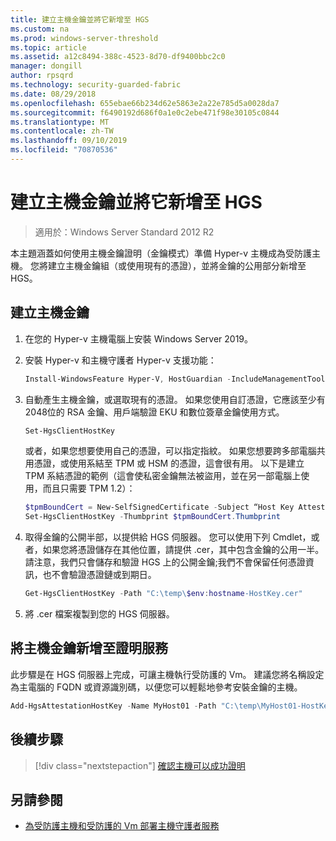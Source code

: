```yaml
---
title: 建立主機金鑰並將它新增至 HGS
ms.custom: na
ms.prod: windows-server-threshold
ms.topic: article
ms.assetid: a12c8494-388c-4523-8d70-df9400bbc2c0
manager: dongill
author: rpsqrd
ms.technology: security-guarded-fabric
ms.date: 08/29/2018
ms.openlocfilehash: 655ebae66b234d62e5863e2a22e785d5a0028da7
ms.sourcegitcommit: f6490192d686f0a1e0c2ebe471f98e30105c0844
ms.translationtype: MT
ms.contentlocale: zh-TW
ms.lasthandoff: 09/10/2019
ms.locfileid: "70870536"
---
```

# <a name="create-a-host-key-and-add-it-to-hgs"></a>建立主機金鑰並將它新增至 HGS

>適用於：Windows Server Standard 2012 R2


本主題涵蓋如何使用主機金鑰證明（金鑰模式）準備 Hyper-v 主機成為受防護主機。 您將建立主機金鑰組（或使用現有的憑證），並將金鑰的公用部分新增至 HGS。

## <a name="create-a-host-key"></a>建立主機金鑰

1.  在您的 Hyper-v 主機電腦上安裝 Windows Server 2019。
2.  安裝 Hyper-v 和主機守護者 Hyper-v 支援功能：

    ```powershell
    Install-WindowsFeature Hyper-V, HostGuardian -IncludeManagementTools -Restart
    ``` 

3.  自動產生主機金鑰，或選取現有的憑證。 如果您使用自訂憑證，它應該至少有2048位的 RSA 金鑰、用戶端驗證 EKU 和數位簽章金鑰使用方式。

    ```powershell
    Set-HgsClientHostKey
    ```

    或者，如果您想要使用自己的憑證，可以指定指紋。 
    如果您想要跨多部電腦共用憑證，或使用系結至 TPM 或 HSM 的憑證，這會很有用。 以下是建立 TPM 系結憑證的範例（這會使私密金鑰無法被盜用，並在另一部電腦上使用，而且只需要 TPM 1.2）：

    ```powershell
    $tpmBoundCert = New-SelfSignedCertificate -Subject “Host Key Attestation ($env:computername)” -Provider “Microsoft Platform Crypto Provider”
    Set-HgsClientHostKey -Thumbprint $tpmBoundCert.Thumbprint
    ```

4.  取得金鑰的公開半部，以提供給 HGS 伺服器。 您可以使用下列 Cmdlet，或者，如果您將憑證儲存在其他位置，請提供 .cer，其中包含金鑰的公用一半。 請注意，我們只會儲存和驗證 HGS 上的公開金鑰;我們不會保留任何憑證資訊，也不會驗證憑證鏈或到期日。

    ```powershell
    Get-HgsClientHostKey -Path "C:\temp\$env:hostname-HostKey.cer"
    ```

5.  將 .cer 檔案複製到您的 HGS 伺服器。

## <a name="add-the-host-key-to-the-attestation-service"></a>將主機金鑰新增至證明服務

此步驟是在 HGS 伺服器上完成，可讓主機執行受防護的 Vm。 建議您將名稱設定為主電腦的 FQDN 或資源識別碼，以便您可以輕鬆地參考安裝金鑰的主機。

```powershell
Add-HgsAttestationHostKey -Name MyHost01 -Path "C:\temp\MyHost01-HostKey.cer"
``` 

## <a name="next-step"></a>後續步驟

> [!div class="nextstepaction"]
> [確認主機可以成功證明](guarded-fabric-confirm-hosts-can-attest-successfully.md)

## <a name="see-also"></a>另請參閱

- [為受防護主機和受防護的 Vm 部署主機守護者服務](guarded-fabric-deploying-hgs-overview.md)
